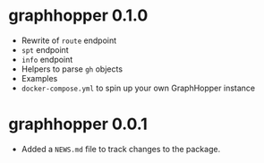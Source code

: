 # graphhopper 0.1.0

* Rewrite of `route` endpoint
* `spt` endpoint
* `info` endpoint
* Helpers to parse `gh` objects
* Examples
* `docker-compose.yml` to spin up your own GraphHopper instance

# graphhopper 0.0.1

* Added a `NEWS.md` file to track changes to the package.

